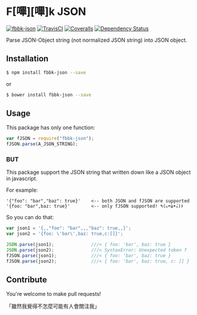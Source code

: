 # F[嗶][嗶]k JSON

[![fbbk-json](http://img.shields.io/npm/v/fbbk-json.svg)](https://www.npmjs.org/package/fbbk-json)
[![TravisCI](https://img.shields.io/travis/XadillaX/fbibik-json/master.svg)](https://travis-ci.org/XadillaX/fbibik-json)
[![Coveralls](https://img.shields.io/coveralls/XadillaX/fbibik-json/master.svg)](https://coveralls.io/r/XadillaX/fbibik-json)
[![Dependency Status](https://david-dm.org/XadillaX/fbibik-json.svg)](https://david-dm.org/XadillaX/fbibik-json)

Parse JSON-Object string (not normalized JSON string) into JSON object.

## Installation

```sh
$ npm install fbbk-json --save
```

or

```sh
$ bower install fbbk-json --save
```

## Usage

This package has only one function:

```javascript
var fJSON = require("fbbk-json");
fJSON.parse(A_JSON_STRING);
```

### BUT

This package support the JSON string that written down like a JSON object in javascript.

For example:

```
'{"foo": "bar","baz": true}'    <-- both JSON and fJSON are supported
'{foo: "bar",baz: true}'        <-- only fJSON supported! ٩(๑•̀ω•́๑)۶
```

So you can do that:

```javascript
var json1 = '{,,"foo": "bar",,,"baz": true,,}';
var json2 = '{foo: \'bar\',baz: true,c:[]}';

JSON.parse(json1);              ///< { foo: 'bar', baz: true }
JSON.parse(json2);              ///< SyntaxError: Unexpected token f
fJSON.parse(json1);             ///< { foo: 'bar', baz: true }
fJSON.parse(json2);             ///< { foo: 'bar', baz: true, c: [] }   ＼(●´ϖ`●)／
```

## Contribute

You're welcome to make pull requests!

「雖然我覺得不怎麼可能有人會關注我」
